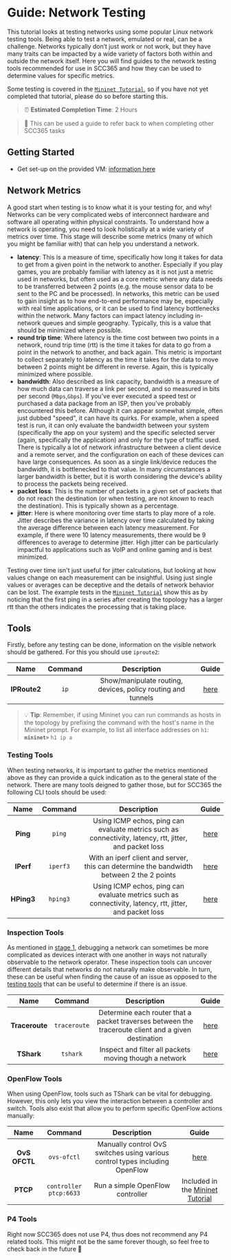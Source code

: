 # Guide: Network Testing

This tutorial looks at testing networks using some popular Linux network testing tools. Being able to test a network, emulated or real, can be a challenge. Networks typically don’t just work or not work, but they have many traits can be impacted by a wide variety of factors both within and outside the network itself. Here you will find guides to the network testing tools recommended for use in SCC365 and how they can be used to determine values for specific metrics.

Some testing is covered in the [`Mininet Tutorial`](https://github.com/scc365/tutorial-mininet), so if you have not yet completed that tutorial, please do so before starting this.

> ⏰ **Estimated Completion Time**: 2 Hours

> 📖 This can be used a guide to refer back to when completing other SCC365 tasks

## Getting Started
- Get set-up on the provided VM: [information here](https://github.com/scc365/virtual-machine)

## Network Metrics

A good start when testing is to know what it is your testing for, and why! Networks can be very complicated webs of interconnect hardware and software all operating within physical constraints. To understand how a network is operating, you need to look holistically at a wide variety of metrics over time. This stage will describe some metrics (many of which you might be familiar with) that can help you understand a network.

 - **latency**: This is a measure of time, specifically how long it takes for data to get from a given point in the network to another. Especially if you play games, you are probably familiar with latency as it is not just a metric used in networks, but often used as a core metric where any data needs to be transferred between 2 points (e.g. the mouse sensor data to be sent to the PC and be processed). In networks, this metric can be used to gain insight as to how end-to-end performance may be, especially with real time applications, or it can be used to find latency bottlenecks within the network. Many factors can impact latency including in-network queues and simple geography. Typically, this is a value that should be minimized where possible.
 - **round trip time**: Where latency is the time cost between two points in a network, round trip time (rtt) is the time it takes for data to go from a point in the network to another, and back again. This metric is important to collect separately to latency as the time it takes for the data to move between 2 points might be different in reverse. Again, this is typically minimized where possible.
 - **bandwidth**: Also described as link capacity, bandwidth is a measure of how much data can traverse a link per second, and so measured in bits per second (`Mbps`,`Gbps`). If you've ever executed a speed test or purchased a data package from an ISP, then you've probably encountered this before. Although it can appear somewhat simple, often just dubbed "speed", it can have its quirks. For example, when a speed test is run, it can only evaluate the bandwidth between your system (specifically the app on your system) and the specific selected server (again, specifically the application) and only for the type of traffic used. There is typically a lot of network infrastructure between a client device and a remote server, and the configuration on each of these devices can have large consequences. As soon as a single link/device reduces the bandwidth, it is bottlenecked to that value. In many circumstances a larger bandwidth is better, but it is worth considering the device's ability to process the packets being received.
 - **packet loss**: This is the number of packets in a given set of packets that do not reach the destination (or when testing, are not _known_ to reach the destination). This is typically shown as a percentage.
 - **jitter**: Here is where monitoring over time starts to play more of a role. Jitter describes the variance in latency over time calculated by taking the average difference between each latency measurement. For example, if there were 10 latency measurements, there would be 9 differences to average to determine jitter. High jitter can be particularly impactful to applications such as VoIP and online gaming and is best minimized.

Testing over time isn't just useful for jitter calculations, but looking at how values change on each measurement can be insightful. Using just single values or averages can be deceptive and the details of network behavior can be lost. The example tests in the [`Mininet Tutorial`](https://github.com/scc365/tutorial-mininet) show this as by noticing that the first ping in a series after creating the topology has a larger rtt than the others indicates the processing that is taking place.

## Tools

Firstly, before any testing can be done, information on the visible network should be gathered. For this you should use `iproute2`:

|     Name     | Command |                         Description                          |            Guide             |
| :----------: | :-----: | :----------------------------------------------------------: | :--------------------------: |
| **IPRoute2** |  `ip`   | Show/manipulate routing, devices, policy routing and tunnels | [here](./iproute/IPROUTE.md) |

> 💡 **Tip**: Remember, if using Mininet you can run commands as hosts in the topology by prefixing the command with the host's name in the Mininet prompt. For example, to list all interface addresses on `h1`:
> **`mininet>`** `h1 ip a`

### Testing Tools

When testing networks, it is important to gather the metrics mentioned above as they can provide a quick indication as to the general state of the network. There are many tools deigned to gather those, but for SCC365 the following CLI tools should be used:

|    Name    | Command  |                                               Description                                               |           Guide            |
| :--------: | :------: | :-----------------------------------------------------------------------------------------------------: | :------------------------: |
|  **Ping**  |  `ping`  | Using ICMP echos, ping can evaluate metrics such as connectivity, latency, rtt, jitter, and packet loss |   [here](./ping/PING.md)   |
| **IPerf**  | `iperf3` |        With an iperf client and server, this can determine the bandwidth between 2 the 2 points         |  [here](./iperf/IPERF.md)  |
| **HPing3** | `hping3` | Using ICMP echos, ping can evaluate metrics such as connectivity, latency, rtt, jitter, and packet loss | [here](./hping3/HPING3.md) |


### Inspection Tools

As mentioned in [stage 1](#network-metrics), debugging a network can sometimes be more complicated as devices interact with one another in ways not naturally observable to the network operator. These inspection tools can uncover different details that networks do not naturally make observable. In turn, these can be useful when finding the cause of an issue as opposed to the [testing tools](#testing-tools) that can be useful to determine if there is an issue.

|      Name      |   Command    |                                             Description                                             |               Guide                |
| :------------: | :----------: | :-------------------------------------------------------------------------------------------------: | :--------------------------------: |
| **Traceroute** | `traceroute` | Determine each router that a packet traverses between the traceroute client and a given destination | [here](./traceroute/TRACEROUTE.md) |
|   **TShark**   |   `tshark`   |                       Inspect and filter all packets moving though a network                        |     [here](./tshark/TSHARK.md)     |

### OpenFlow Tools

When using OpenFlow, tools such as TShark can be vital for debugging. However, this only lets you view the interaction between a controller and switch. Tools also exist that allow you to perform specific OpenFlow actions manually:

|     Name      |        Command         |                                 Description                                  |                                     Guide                                      |
| :-----------: | :--------------------: | :--------------------------------------------------------------------------: | :----------------------------------------------------------------------------: |
| **OvS OFCTL** |      `ovs-ofctl`       | Manually control OvS switches using various control types including OpenFlow |                         [here](./ovsofctl/OVSOFCTL.md)                         |
|   **PTCP**    | `controller ptcp:6633` |                       Run a simple OpenFlow controller                       | Included in the [Mininet Tutorial](https://github.com/scc365/tutorial-mininet) |

### P4 Tools

Right now SCC365 does not use P4, thus does not recommend any P4 related tools. This might not be the same forever though, so feel free to check back in the future 🔮
